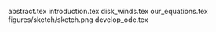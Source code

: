 abstract.tex
introduction.tex
disk_winds.tex
our_equations.tex
figures/sketch/sketch.png
develop_ode.tex
